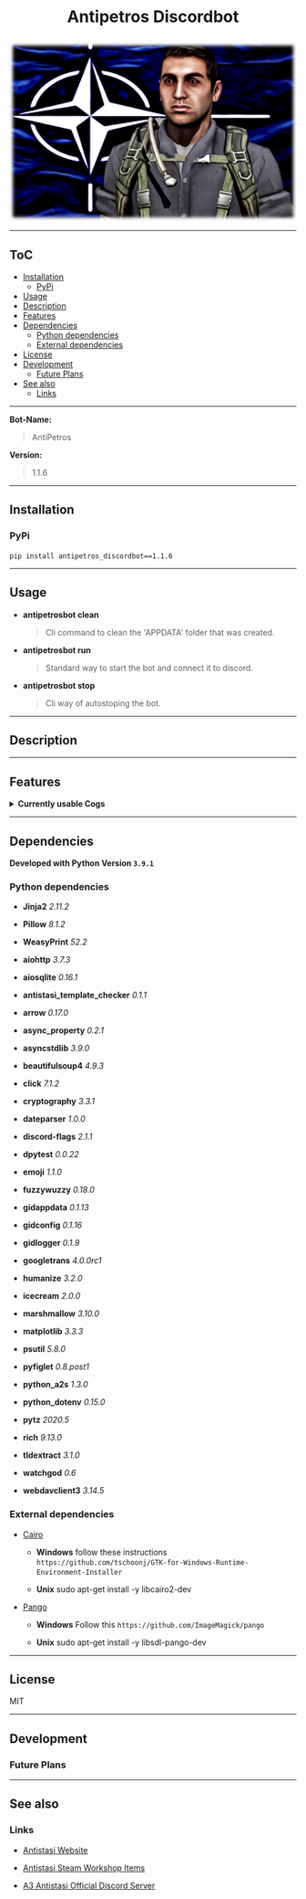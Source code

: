 # <p align="center">Antipetros Discordbot</p>


<p align="center"><img src="art/finished/images/AntiPetros_for_readme.png" alt="Antipetros Discordbot Avatar"/></p>


---

## ToC



  
  - [Installation](#installation)    
    - [PyPi](#pypi)  
  - [Usage](#usage)  
  - [Description](#description)  
  - [Features](#features)  
  - [Dependencies](#dependencies)    
    - [Python dependencies](#python-dependencies)    
    - [External dependencies](#external-dependencies)  
  - [License](#license)  
  - [Development](#development)    
    - [Future Plans](#future-plans)  
  - [See also](#see-also)    
    - [Links](#links)



---



__**Bot-Name:**__

> AntiPetros

__**Version:**__

> 1.1.6





---

## Installation



### PyPi

```shell
pip install antipetros_discordbot==1.1.6
```



---

## Usage




- __**antipetrosbot clean**__
    > Cli command to clean the 'APPDATA' folder that was created.


- __**antipetrosbot run**__
    > Standard way to start the bot and connect it to discord.


- __**antipetrosbot stop**__
    > Cli way of autostoping the bot.





---

## Description







---

## Features




<details><summary><b>Currently usable Cogs</b></summary><blockquote>



### <p align="center"><b>[AdministrationCog](antipetros_discordbot/cogs/discord_admin_cogs/discord_admin_cog.py)</b></p>

<details><summary><b>Description</b></summary>




#### Short Description

<blockquote>Commands and methods that help in Administrate the Discord Server.</blockquote>

#### Config Name

<blockquote>administration</blockquote>


#### Cog State Tags

```diff
- DOCUMENTATION_MISSING

- OUTDATED

- NEEDS_REFRACTORING

- FEATURE_MISSING

- UNTESTED

- OPEN_TODOS
```

</details>

<details><summary><b>Commands</b></summary><blockquote>


- **DELETE_MSG**
    

    
    - **aliases:** *delete+msg*, *delete.msg*, *delete-msg*, *deletemsg*
    

    - **is hidden:** True

    - **usage:**
        ```python
        None
        ```
    
    <br>



</blockquote>

</details>

---



### <p align="center"><b>[AntistasiLogWatcherCog](antipetros_discordbot/cogs/antistasi_tool_cogs/antistasi_log_watcher_cog.py)</b></p>

<details><summary><b>Description</b></summary>




#### Short Description

<blockquote>soon</blockquote>

#### Config Name

<blockquote>antistasi_log_watcher</blockquote>


#### Cog State Tags

```diff
- DOCUMENTATION_MISSING

- FEATURE_MISSING

- UNTESTED

+ WORKING
```

</details>

<details><summary><b>Commands</b></summary><blockquote>


- **GET_NEWEST_LOGS**
    
    - **help:**

        Gets the newest log files from the Dev Drive.
        
        If the log file is bigger than current file size limit, it will provide it zipped.
        
        Tries to fuzzy match both server and sub-folder.
        
        Args:
            server (str): Name of the Server
            sub_folder (str): Name of the sub-folder e.g. Server, HC_0, HC_1,...
            amount (int, optional): The amount of log files to get. standard max is 5 . Defaults to 1.

    

    
    - **aliases:** *get+newest+logs*, *getnewestlogs*, *get-newest-logs*, *get.newest.logs*
    

    - **is hidden:** False

    - **usage:**
        ```python
        @AntiPetros get_newest_logs mainserver_1 server
        ```
    
    <br>


- **GET_NEWEST_MOD_DATA**
    
    - **help:**

        Gets the required mods for the Server.
        
        Provides the list as embed and Arma3 importable html file.
        
        Args:
            server (str): Name of the Antistasi Community Server to retrieve the mod list.

    

    
    - **aliases:** *get.newest.mod.data*, *getnewestmoddata*, *get-newest-mod-data*, *get+newest+mod+data*
    

    - **is hidden:** False

    - **usage:**
        ```python
        @AntiPetros get_newest_mod_data mainserver_1
        ```
    
    <br>



</blockquote>

</details>

---



### <p align="center"><b>[BotAdminCog](antipetros_discordbot/cogs/bot_admin_cogs/bot_admin_cog.py)</b></p>

<details><summary><b>Description</b></summary>




#### Short Description

<blockquote>Commands and methods that are needed to Administrate the Bot itself.</blockquote>

#### Config Name

<blockquote>bot_admin</blockquote>


#### Cog State Tags

```diff
- DOCUMENTATION_MISSING

- FEATURE_MISSING
```

</details>

<details><summary><b>Commands</b></summary><blockquote>


- **ADD_TO_BLACKLIST**
    

    
    - **aliases:** *add+to+blacklist*, *add-to-blacklist*, *add.to.blacklist*, *addtoblacklist*
    

    - **is hidden:** True

    - **usage:**
        ```python
        None
        ```
    
    <br>


- **ADD_WHO_IS_PHRASE**
    

    
    - **aliases:** *addwhoisphrase*, *add.who.is.phrase*, *add+who+is+phrase*, *add-who-is-phrase*
    

    - **is hidden:** True

    - **usage:**
        ```python
        None
        ```
    
    <br>


- **ALL_ALIASES**
    

    
    - **aliases:** *all-aliases*, *all.aliases*, *allaliases*, *all+aliases*
    

    - **is hidden:** True

    - **usage:**
        ```python
        None
        ```
    
    <br>


- **INVOCATION_PREFIXES**
    

    
    - **aliases:** *invocationprefixes*, *invocation-prefixes*, *invocation+prefixes*, *invocation.prefixes*
    

    - **is hidden:** True

    - **usage:**
        ```python
        None
        ```
    
    <br>


- **LIFE_CHECK**
    

    
    - **aliases:** *lifecheck*, *life.check*, *you_dead?*, *life-check*, *are-you-there*, *life+check*, *poke-with-stick*
    

    - **is hidden:** True

    - **usage:**
        ```python
        None
        ```
    
    <br>


- **REMOVE_FROM_BLACKLIST**
    

    
    - **aliases:** *remove-from-blacklist*, *removefromblacklist*, *remove+from+blacklist*, *remove.from.blacklist*
    

    - **is hidden:** True

    - **usage:**
        ```python
        None
        ```
    
    <br>


- **SELF_ANNOUNCEMENT**
    

    
    - **aliases:** *self+announcement*, *self.announcement*, *selfannouncement*, *self-announcement*
    

    - **is hidden:** True

    - **usage:**
        ```python
        None
        ```
    
    <br>


- **SEND_LOG_FILE**
    
    - **help:**

        Gets the log files of the bot and post it as a file to discord.
        
        You can choose to only get the newest or all logs.
        
        Args:
            which_logs (str, optional): [description]. Defaults to 'newest'. other options = 'all'

    

    
    - **aliases:** *send+log+file*, *sendlogfile*, *send.log.file*, *send-log-file*
    

    - **is hidden:** True

    - **usage:**
        ```python
        @AntiPetros send_log_file all
        ```
    
    <br>


- **TELL_UPTIME**
    

    
    - **aliases:** *tell+uptime*, *tell-uptime*, *tell.uptime*, *telluptime*
    

    - **is hidden:** True

    - **usage:**
        ```python
        None
        ```
    
    <br>



</blockquote>

</details>

---



### <p align="center"><b>[CommunityServerInfoCog](antipetros_discordbot/cogs/antistasi_tool_cogs/community_server_info_cog.py)</b></p>

<details><summary><b>Description</b></summary>




#### Short Description

<blockquote>soon</blockquote>

#### Config Name

<blockquote>community_server_info</blockquote>


#### Cog State Tags

```diff
- EMPTY

- DOCUMENTATION_MISSING

- CRASHING

- OUTDATED

- FEATURE_MISSING

- UNTESTED
```

</details>

<details><summary><b>Commands</b></summary><blockquote>


- **CURRENT_ONLINE_SERVER**
    
    - **help:**

        Shows all server of the Antistasi Community, that are currently online.
        
        Testserver_3 and Eventserver are excluded as they usually are password guarded.

    

    
    - **aliases:** *current+online+server*, *current.online.server*, *currentonlineserver*, *current-online-server*
    

    - **is hidden:** False

    - **usage:**
        ```python
        @AntiPetros current_online_server
        ```
    
    <br>


- **CURRENT_PLAYERS**
    
    - **help:**

        Show all players that are currently online on one of the Antistasi Community Server.
        
        Shows Player Name, Player Score and Time Played on that Server.
        
        Args:
            server (str): Name of the Server, case insensitive.

    

    
    - **aliases:** *current+players*, *current-players*, *current.players*, *currentplayers*
    

    - **is hidden:** False

    - **usage:**
        ```python
        @AntiPetros current_players mainserver_1
        ```
    
    <br>


- **EXCLUDE_FROM_SERVER_STATUS_NOTIFICATION**
    

    
    - **aliases:** *exclude+from+server+status+notification*, *exclude.from.server.status.notification*, *exclude-from-server-status-notification*, *excludefromserverstatusnotification*
    

    - **is hidden:** False

    - **usage:**
        ```python
        None
        ```
    
    <br>


- **UNDO_EXCLUDE_FROM_SERVER_STATUS_NOTIFICATION**
    

    
    - **aliases:** *undo-exclude-from-server-status-notification*, *undoexcludefromserverstatusnotification*, *undo.exclude.from.server.status.notification*, *undo+exclude+from+server+status+notification*
    

    - **is hidden:** False

    - **usage:**
        ```python
        None
        ```
    
    <br>



</blockquote>

</details>

---



### <p align="center"><b>[ConfigCog](antipetros_discordbot/cogs/bot_admin_cogs/config_cog.py)</b></p>

<details><summary><b>Description</b></summary>




#### Short Description

<blockquote>Cog with commands to access and manipulate config files, also for changing command aliases.
Almost all are only available in DM's

commands are hidden from the help command.</blockquote>

#### Config Name

<blockquote>config</blockquote>


#### Cog State Tags

```diff
- NEEDS_REFRACTORING

- FEATURE_MISSING

- OPEN_TODOS
```

</details>

<details><summary><b>Commands</b></summary><blockquote>


- **ADD_ALIAS**
    
    - **help:**

        Adds an alias for a command.
        
        Alias has to be unique and not spaces.
        
        Args:
            command_name (str): name of the command
            alias (str): the new alias.

    

    
    - **aliases:** *add-alias*, *addalias*, *add+alias*, *add.alias*
    

    - **is hidden:** True

    - **usage:**
        ```python
        @AntiPetros add_alias flip_coin flip_it
        ```
    
    <br>


- **CHANGE_SETTING_TO**
    
    - **help:**

        NOT IMPLEMENTED

    

    

    - **is hidden:** True

    - **usage:**
        ```python
        None
        ```
    
    <br>


- **CONFIG_REQUEST**
    
    - **help:**

        Returns a Config file as and attachment, with additional info in an embed.
        
        Args:
            config_name (str, optional): Name of the config, or 'all' for all configs. Defaults to 'all'.

    

    

    - **is hidden:** True

    - **usage:**
        ```python
        None
        ```
    
    <br>


- **LIST_CONFIGS**
    
    - **help:**

        NOT IMPLEMENTED

    

    
    - **aliases:** *list+configs*, *list.configs*, *listconfigs*, *list-configs*
    

    - **is hidden:** True

    - **usage:**
        ```python
        None
        ```
    
    <br>


- **OVERWRITE_CONFIG_FROM_FILE**
    
    - **help:**

        NOT IMPLEMENTED

    

    

    - **is hidden:** True

    - **usage:**
        ```python
        None
        ```
    
    <br>


- **SHOW_CONFIG_CONTENT**
    
    - **help:**

        NOT IMPLEMENTED

    

    

    - **is hidden:** True

    - **usage:**
        ```python
        None
        ```
    
    <br>


- **SHOW_CONFIG_CONTENT_RAW**
    
    - **help:**

        NOT IMPLEMENTED

    

    

    - **is hidden:** True

    - **usage:**
        ```python
        None
        ```
    
    <br>



</blockquote>

</details>

---



### <p align="center"><b>[FaqCog](antipetros_discordbot/cogs/special_channels_cogs/faq_cog.py)</b></p>

<details><summary><b>Description</b></summary>




#### Short Description

<blockquote>Creates Embed FAQ items.</blockquote>

#### Config Name

<blockquote>faq</blockquote>


#### Cog State Tags

```diff
- DOCUMENTATION_MISSING

- FEATURE_MISSING

- UNTESTED

+ WORKING
```

</details>

<details><summary><b>Commands</b></summary><blockquote>


- **POST_FAQ_BY_NUMBER**
    
    - **help:**

        Posts an FAQ as an embed on request.
        
        Either as an normal message or as an reply, if the invoking message was also an reply.
        
        Deletes invoking message
        
        Args:
            faq_numbers (commands.Greedy[int]): minimum one faq number to request, maximum as many as you want seperated by one space (i.e. 14 12 3)
            as_template (bool, optional): if the resulting faq item should be created via the templated items or from the direct parsed faqs.

    

    
    - **aliases:** *post-faq-by-number*, *postfaqbynumber*, *faq*, *post.faq.by.number*, *post+faq+by+number*
    

    - **is hidden:** False

    - **usage:**
        ```python
        None
        ```
    
    <br>



</blockquote>

</details>

---





### <p align="center"><b>[GiveAwayCog](antipetros_discordbot/cogs/community_events_cogs/give_away_cog.py)</b></p>

<details><summary><b>Description</b></summary>




#### Short Description

<blockquote>Soon</blockquote>

#### Config Name

<blockquote>give_away</blockquote>


#### Cog State Tags

```diff
- DOCUMENTATION_MISSING

- FEATURE_MISSING
```

</details>

<details><summary><b>Commands</b></summary><blockquote>


- **ABORT_GIVE_AWAY**
    
    - **help:**

        NOT IMPLEMENTED

    

    
    - **aliases:** *abort.give.away*, *abort-give-away*, *abortgiveaway*, *abort+give+away*
    

    - **is hidden:** True

    - **usage:**
        ```python
        None
        ```
    
    <br>


- **CREATE_GIVEAWAY**
    

    
    - **aliases:** *create.giveaway*, *creategiveaway*, *giveaway*, *create-giveaway*, *create+giveaway*
    

    - **is hidden:** True

    - **usage:**
        ```python
        None
        ```
    
    <br>


- **FINISH_GIVE_AWAY**
    
    - **help:**

        NOT IMPLEMENTED

    

    
    - **aliases:** *finish+give+away*, *finish-give-away*, *finish.give.away*, *finishgiveaway*
    

    - **is hidden:** True

    - **usage:**
        ```python
        None
        ```
    
    <br>



</blockquote>

</details>

---



### <p align="center"><b>[ImageManipulatorCog](antipetros_discordbot/cogs/general_cogs/image_manipulation_cog.py)</b></p>

<details><summary><b>Description</b></summary>




#### Short Description

<blockquote>Commands that manipulate or generate images.</blockquote>

#### Config Name

<blockquote>image_manipulation</blockquote>


#### Cog State Tags

```diff
- NEEDS_REFRACTORING

- FEATURE_MISSING

- OPEN_TODOS

+ WORKING
```

</details>

<details><summary><b>Commands</b></summary><blockquote>


- **ADD_STAMP**
    
    - **help:**

        Adds a new stamp image to the available stamps.
        
        This command needs to have the image as an attachment.

    

    
    - **aliases:** *add-stamp*, *addstamp*, *add.stamp*, *add+stamp*
    

    - **is hidden:** False

    - **usage:**
        ```python
        @AntiPetros add_stamp
        ```
    
    <br>


- **AVAILABLE_STAMPS**
    
    - **help:**

        Posts all available stamps.

    

    
    - **aliases:** *availablestamps*, *available+stamps*, *available-stamps*, *available.stamps*
    

    - **is hidden:** False

    - **usage:**
        ```python
        @AntiPetros available_stamps
        ```
    
    ![](art/finished/gifs/available_stamps_command.gif)
    
    <br>


- **MEMBER_AVATAR**
    
    - **help:**

        Stamps the avatar of a Member with the Antistasi Crest.
        
        Returns the new stamped avatar as a .PNG image that the Member can save and replace his orginal avatar with.
        
        Example:
            @AntiPetros member_avatar

    

    

    - **is hidden:** False

    - **usage:**
        ```python
        None
        ```
    
    <br>


- **STAMP_IMAGE**
    
    - **help:**

        Stamps an image with a small image from the available stamps.
        
        Usefull for watermarking images.
        
        Get all available stamps with '@AntiPetros available_stamps'

    

    
    - **aliases:** *stamp-image*, *stamp+image*, *stampimage*, *stamp.image*
    

    - **is hidden:** False

    - **usage:**
        ```python
        @AntiPetros stamp_image -si ASLOGO -fp bottom -sp right -so 0.5 -f 0.25
        ```
    
    <br>



</blockquote>

</details>

---



### <p align="center"><b>[KlimBimCog](antipetros_discordbot/cogs/general_cogs/klim_bim_cog.py)</b></p>

<details><summary><b>Description</b></summary>




#### Short Description

<blockquote>Collection of small commands that either don't fit anywhere else or are just for fun.</blockquote>

#### Config Name

<blockquote>klim_bim</blockquote>


#### Cog State Tags

```diff
+ WORKING
```

</details>

<details><summary><b>Commands</b></summary><blockquote>


- **FLIP_COIN**
    
    - **help:**

        Simulates a coin flip and posts the result as an image of a Petros Dollar.

    

    
    - **aliases:** *flip*, *flipcoin*, *flip-coin*, *flip.coin*, *coinflip*, *flip+coin*
    

    - **is hidden:** False

    - **usage:**
        ```python
        @AntiPetros flip_coin
        ```
    
    ![](art/finished/gifs/flip_coin_command.gif)
    
    <br>


- **MAKE_FIGLET**
    
    - **help:**

        Posts an ASCII Art version of the input text.
        
        **Warning, your invoking message gets deleted!**
        
        Args:
            text (str): text you want to see as ASCII Art.

    

    
    - **aliases:** *make.figlet*, *make+figlet*, *make-figlet*, *makefiglet*
    

    - **is hidden:** False

    - **usage:**
        ```python
        @AntiPetros make_figlet The text to figlet
        ```
    
    ![](art/finished/gifs/make_figlet_command.gif)
    
    <br>


- **SHOW_USER_INFO**
    

    
    - **aliases:** *show-user-info*, *show+user+info*, *show.user.info*, *showuserinfo*
    

    - **is hidden:** False

    - **usage:**
        ```python
        None
        ```
    
    <br>


- **THE_DRAGON**
    
    - **help:**

        Posts and awesome ASCII Art Dragon!

    

    
    - **aliases:** *the.dragon*, *thedragon*, *the-dragon*, *the+dragon*
    

    - **is hidden:** False

    - **usage:**
        ```python
        @AntiPetros the_dragon
        ```
    
    ![](art/finished/gifs/the_dragon_command.gif)
    
    <br>


- **URBAN_DICTIONARY**
    
    - **help:**

        Searches Urbandictionary for the search term and post the answer as embed
        
        Args:
        
            term (str): the search term
            entries (int, optional): How many UD entries for that term it should post, max is 5. Defaults to 1.

    

    
    - **aliases:** *urban-dictionary*, *urbandictionary*, *urban+dictionary*, *urban.dictionary*
    

    - **is hidden:** False

    - **usage:**
        ```python
        @AntiPetros urban_dictionary Petros 2
        ```
    
    ![](art/finished/gifs/urban_dictionary_command.gif)
    
    <br>



</blockquote>

</details>

---



### <p align="center"><b>[PerformanceCog](antipetros_discordbot/cogs/bot_admin_cogs/performance_cog.py)</b></p>

<details><summary><b>Description</b></summary>




#### Short Description

<blockquote>Collects Latency data and memory usage every 10min and posts every 24h a report of the last 24h as graphs.</blockquote>

#### Config Name

<blockquote>performance</blockquote>


#### Cog State Tags

```diff
- DOCUMENTATION_MISSING

- NEEDS_REFRACTORING

- FEATURE_MISSING

- OPEN_TODOS
```

</details>

<details><summary><b>Commands</b></summary><blockquote>


- **GET_COMMAND_STATS**
    

    
    - **aliases:** *getcommandstats*, *get-command-stats*, *get.command.stats*, *get+command+stats*
    

    - **is hidden:** True

    - **usage:**
        ```python
        None
        ```
    
    <br>


- **REPORT**
    
    - **help:**

        Reports both current latency and memory usage as Graph.

    

    

    - **is hidden:** True

    - **usage:**
        ```python
        @AntiPetros report
        ```
    
    <br>


- **REPORT_LATENCY**
    

    
    - **aliases:** *report+latency*, *reportlatency*, *report-latency*, *report.latency*
    

    - **is hidden:** True

    - **usage:**
        ```python
        None
        ```
    
    <br>


- **REPORT_MEMORY**
    

    
    - **aliases:** *report+memory*, *report-memory*, *reportmemory*, *report.memory*
    

    - **is hidden:** True

    - **usage:**
        ```python
        None
        ```
    
    <br>



</blockquote>

</details>

---



### <p align="center"><b>[PurgeMessagesCog](antipetros_discordbot/cogs/discord_admin_cogs/purge_messages_cog.py)</b></p>

<details><summary><b>Description</b></summary>




#### Short Description

<blockquote>Soon</blockquote>

#### Config Name

<blockquote>purge_messages</blockquote>


#### Cog State Tags

```diff
- DOCUMENTATION_MISSING

- FEATURE_MISSING
```

</details>

<details><summary><b>Commands</b></summary><blockquote>


- **PURGE_ANTIPETROS**
    

    
    - **aliases:** *purge+antipetros*, *purge.antipetros*, *purgeantipetros*, *purge-antipetros*
    

    - **is hidden:** True

    - **usage:**
        ```python
        None
        ```
    
    <br>



</blockquote>

</details>

---



### <p align="center"><b>[SaveSuggestionCog](antipetros_discordbot/cogs/general_cogs/save_suggestion_cog.py)</b></p>

<details><summary><b>Description</b></summary>




#### Short Description

<blockquote>Provides functionality for each Antistasi Team to save suggestions by reacting with emojis.</blockquote>

#### Config Name

<blockquote>save_suggestion</blockquote>


#### Cog State Tags

```diff
- DOCUMENTATION_MISSING

- NEEDS_REFRACTORING

- FEATURE_MISSING

- UNTESTED

- OPEN_TODOS

+ WORKING
```

</details>

<details><summary><b>Commands</b></summary><blockquote>


- **AUTO_ACCEPT_SUGGESTIONS**
    

    

    - **is hidden:** True

    - **usage:**
        ```python
        None
        ```
    
    <br>


- **CLEAR_ALL_SUGGESTIONS**
    

    

    - **is hidden:** True

    - **usage:**
        ```python
        None
        ```
    
    <br>


- **GET_ALL_SUGGESTIONS**
    

    

    - **is hidden:** True

    - **usage:**
        ```python
        None
        ```
    
    <br>


- **MARK_DISCUSSED**
    

    

    - **is hidden:** True

    - **usage:**
        ```python
        None
        ```
    
    <br>


- **REMOVE_ALL_USERDATA**
    

    

    - **is hidden:** True

    - **usage:**
        ```python
        None
        ```
    
    <br>


- **REQUEST_MY_DATA**
    

    

    - **is hidden:** True

    - **usage:**
        ```python
        None
        ```
    
    <br>


- **UNSAVE_SUGGESTION**
    

    

    - **is hidden:** True

    - **usage:**
        ```python
        None
        ```
    
    <br>



</blockquote>

</details>

---



### <p align="center"><b>[SubscriptionCog](antipetros_discordbot/cogs/discord_admin_cogs/subscription_cog.py)</b></p>

<details><summary><b>Description</b></summary>




#### Short Description

<blockquote>Soon</blockquote>

#### Config Name

<blockquote>subscription</blockquote>


#### Cog State Tags

```diff
- DOCUMENTATION_MISSING

- FEATURE_MISSING
```

</details>

<details><summary><b>Commands</b></summary><blockquote>


- **CREATE_SUBSCRIPTION_CHANNEL**
    

    
    - **aliases:** *create.subscription.channel*, *create-subscription-channel*, *createsubscriptionchannel*, *create+subscription+channel*
    

    - **is hidden:** True

    - **usage:**
        ```python
        None
        ```
    
    <br>


- **NEW_TOPIC**
    

    
    - **aliases:** *newtopic*, *new+topic*, *new-topic*, *new.topic*
    

    - **is hidden:** True

    - **usage:**
        ```python
        None
        ```
    
    <br>



</blockquote>

</details>

---



### <p align="center"><b>[TemplateCheckerCog](antipetros_discordbot/cogs/antistasi_tool_cogs/template_checker_cog.py)</b></p>

<details><summary><b>Description</b></summary>




#### Short Description

<blockquote>soon</blockquote>

#### Config Name

<blockquote>template_checker</blockquote>


#### Cog State Tags

```diff
- EMPTY

- DOCUMENTATION_MISSING

- CRASHING

- OUTDATED

- FEATURE_MISSING

- UNTESTED
```

</details>

<details><summary><b>Commands</b></summary><blockquote>


- **CHECK_TEMPLATE**
    
    - **help:**

        Checks all Classnames inside a provided template.
        
        Needs to have the tempalte as attachment to the invoking message.
        
        Returns the list of classnames it can't find in the config along with possible correction.
        
        Returns also a corrected version of the template file.
        
        Args:
            all_items_file (bool, optional): if it should also provide a file that lists all used classes. Defaults to True.
            case_insensitive (bool, optional): if it should check Case insentive. Defaults to False.

    

    
    - **aliases:** *check-template*, *check.template*, *check+template*, *checktemplate*
    

    - **is hidden:** False

    - **usage:**
        ```python
        None
        ```
    
    <br>



</blockquote>

</details>

---



### <p align="center"><b>[TranslateCog](antipetros_discordbot/cogs/general_cogs/translate_cog.py)</b></p>

<details><summary><b>Description</b></summary>




#### Short Description

<blockquote>Collection of commands that help in translating text to different Languages.</blockquote>

#### Config Name

<blockquote>translate</blockquote>


#### Cog State Tags

```diff
+ WORKING
```

</details>

<details><summary><b>Commands</b></summary><blockquote>


- **AVAILABLE_LANGUAGES**
    

    
    - **aliases:** *availablelanguages*, *available+languages*, *available-languages*, *available.languages*
    

    - **is hidden:** False

    - **usage:**
        ```python
        None
        ```
    
    <br>


- **TRANSLATE**
    
    - **help:**

        Translates text into multiple different languages.
        
        Tries to auto-guess input language.
        
        **Warning, your invoking message gets deleted!**
        
        Args:
            text_to_translate (str): the text to translate, quotes are optional
            to_language_id (Optional[LanguageConverter], optional): either can be the name of the language or an language code (iso639-1 language codes). Defaults to "english".

    

    

    - **is hidden:** False

    - **usage:**
        ```python
        @AntiPetros translate german This is the Sentence to translate
        ```
    
    ![](art/finished/gifs/translate_command.gif)
    
    <br>



</blockquote>

</details>

---


</blockquote></details>



---

## Dependencies



**Developed with Python Version `3.9.1`**

### Python dependencies


- **Jinja2** *2.11.2*

- **Pillow** *8.1.2*

- **WeasyPrint** *52.2*

- **aiohttp** *3.7.3*

- **aiosqlite** *0.16.1*

- **antistasi_template_checker** *0.1.1*

- **arrow** *0.17.0*

- **async_property** *0.2.1*

- **asyncstdlib** *3.9.0*

- **beautifulsoup4** *4.9.3*

- **click** *7.1.2*

- **cryptography** *3.3.1*

- **dateparser** *1.0.0*

- **discord-flags** *2.1.1*

- **dpytest** *0.0.22*

- **emoji** *1.1.0*

- **fuzzywuzzy** *0.18.0*

- **gidappdata** *0.1.13*

- **gidconfig** *0.1.16*

- **gidlogger** *0.1.9*

- **googletrans** *4.0.0rc1*

- **humanize** *3.2.0*

- **icecream** *2.0.0*

- **marshmallow** *3.10.0*

- **matplotlib** *3.3.3*

- **psutil** *5.8.0*

- **pyfiglet** *0.8.post1*

- **python_a2s** *1.3.0*

- **python_dotenv** *0.15.0*

- **pytz** *2020.5*

- **rich** *9.13.0*

- **tldextract** *3.1.0*

- **watchgod** *0.6*

- **webdavclient3** *3.14.5*


### External dependencies


- [Cairo](https://www.cairographics.org/)
    - __Windows__
        follow these instructions `https://github.com/tschoonj/GTK-for-Windows-Runtime-Environment-Installer`

    - __Unix__
        sudo apt-get install -y libcairo2-dev

- [Pango](https://pango.gnome.org/)
    - __Windows__
        Follow this `https://github.com/ImageMagick/pango`

    - __Unix__
        sudo apt-get install -y libsdl-pango-dev



---

## License

MIT

---

## Development



### Future Plans





---

## See also



### Links


- [Antistasi Website](https://a3antistasi.enjin.com/)

- [Antistasi Steam Workshop Items](https://steamcommunity.com/id/OfficialAntiStasiCommunity/myworkshopfiles/)

- [A3 Antistasi Official Discord Server](https://discord.gg/8WNsueDKf5)


